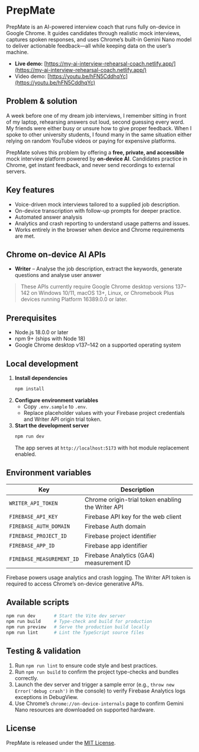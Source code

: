 # PrepMate

PrepMate is an AI-powered interview coach that runs fully on-device in Google Chrome. It guides candidates through realistic mock interviews, captures spoken responses, and uses Chrome’s built-in Gemini Nano model to deliver actionable feedback—all while keeping data on the user’s machine.

- **Live demo:** [https://my-ai-interview-rehearsal-coach.netlify.app/](https://my-ai-interview-rehearsal-coach.netlify.app/)
- Video demo: [https://youtu.be/hFN5CddhqYc](https://youtu.be/hFN5CddhqYc)

## Problem & solution

A week before one of my dream job interviews, I remember sitting in front of my laptop, rehearsing answers out loud, second guessing every word. My friends were either busy or unsure how to give proper feedback. When I spoke to other university students, I found many in the same situation either relying on random YouTube videos or paying for expensive platforms.

PrepMate solves this problem by offering a **free, private, and accessible** mock interview platform powered by **on-device AI**. Candidates practice in Chrome, get instant feedback, and never send recordings to external servers.

## Key features

- Voice-driven mock interviews tailored to a supplied job description.
- On-device transcription with follow-up prompts for deeper practice.
- Automated answer analysis
- Analytics and crash reporting to understand usage patterns and issues.
- Works entirely in the browser when device and Chrome requirements are met.

## Chrome on-device AI APIs

- **Writer** – Analyse the job description, extract the keywords, generate questions and analyse user answer

> These APIs currently require Google Chrome desktop versions 137–142 on Windows 10/11, macOS 13+, Linux, or Chromebook Plus devices running Platform 16389.0.0 or later.

## Prerequisites

- Node.js 18.0.0 or later
- npm 9+ (ships with Node 18)
- Google Chrome desktop v137–142 on a supported operating system

## Local development

1. **Install dependencies**
   ```bash
   npm install
   ```
2. **Configure environment variables**
   - Copy `.env.sample` to `.env`.
   - Replace placeholder values with your Firebase project credentials and Writer API origin trial token.
3. **Start the development server**
   ```bash
   npm run dev
   ```
   The app serves at `http://localhost:5173` with hot module replacement enabled.

## Environment variables

| Key                       | Description                                       |
| ------------------------- | ------------------------------------------------- |
| `WRITER_API_TOKEN`        | Chrome origin-trial token enabling the Writer API |
| `FIREBASE_API_KEY`        | Firebase API key for the web client               |
| `FIREBASE_AUTH_DOMAIN`    | Firebase Auth domain                              |
| `FIREBASE_PROJECT_ID`     | Firebase project identifier                       |
| `FIREBASE_APP_ID`         | Firebase app identifier                           |
| `FIREBASE_MEASUREMENT_ID` | Firebase Analytics (GA4) measurement ID           |

Firebase powers usage analytics and crash logging. The Writer API token is required to access Chrome’s on-device generative APIs.

## Available scripts

```bash
npm run dev       # Start the Vite dev server
npm run build     # Type-check and build for production
npm run preview   # Serve the production build locally
npm run lint      # Lint the TypeScript source files
```

## Testing & validation

1. Run `npm run lint` to ensure code style and best practices.
2. Run `npm run build` to confirm the project type-checks and bundles correctly.
3. Launch the dev server and trigger a sample error (e.g., `throw new Error('debug crash')` in the console) to verify Firebase Analytics logs exceptions in DebugView.
4. Use Chrome’s `chrome://on-device-internals` page to confirm Gemini Nano resources are downloaded on supported hardware.

## License

PrepMate is released under the [MIT License](./LICENSE).